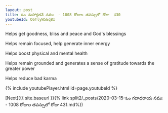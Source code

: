 ```yaml
---
layout: post
title: ఓం మహాక్రతవే నమః  - 1008 రోజుల తపస్సులో రోజు  430
youtubeId: O6TlyW5Eq8I
---
```

 
 
Helps get goodness, bliss and peace and God's blessings
 
Helps remain focused, help generate inner energy 
 
Helps boost physical and mental health 
 
Helps remain grounded and generates a sense of gratitude towards the greater power 
 
Helps reduce bad karma
 
 
 
 


{% include youtubePlayer.html id=page.youtubeId %}
 
[Next]({{ site.baseurl }}{% link  split2/_posts/2020-03-15-ఓం గదాధరాయ నమః  - 1008 రోజుల తపస్సులో రోజు  431.md%})
 
